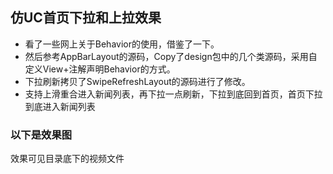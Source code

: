 ## 仿UC首页下拉和上拉效果
 - 看了一些网上关于Behavior的使用，借鉴了一下。
 - 然后参考AppBarLayout的源码，Copy了design包中的几个类源码，采用自定义View+注解声明Behavior的方式。
 - 下拉刷新拷贝了SwipeRefreshLayout的源码进行了修改。
 - 支持上滑重合进入新闻列表，再下拉一点刷新，下拉到底回到首页，首页下拉到底进入新闻列表
 
### 以下是效果图

效果可见目录底下的视频文件